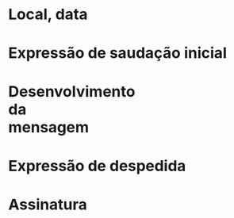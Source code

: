 
  <html lang="pt-br">
  <link rel="stylesheet" type="text/css" href="style.css">   
<head>
	<title>Carta</title>

</head>
<body>
	<h1 style="font-size:30px"><div id="cx1">Local, data</div></h1>
	<h1 style="font-size:30px"><div id="cx2">Expressão de saudação inicial</div></h1>
	<h1 style="font-size:30px"><div id="cx3">Desenvolvimento <br>da <br> mensagem</div></h1>
	<h1 style="font-size:30px"><div id="cx4">Expressão de despedida</div></h1>
	<h1 style="font-size:30px"><div id="cx5">Assinatura</div></h1>
</body>
</html>
